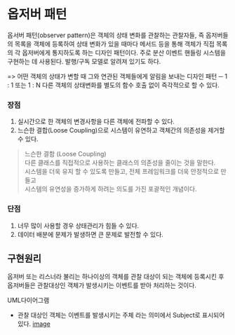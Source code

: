 # 옵저버 패턴
옵서버 패턴(observer pattern)은 객체의 상태 변화를 관찰하는 관찰자들, 즉 옵저버들의 목록을 객체에 등록하여 상태 변화가 있을 때마다 메서드 등을 통해 객체가 직접 목록의 각 옵저버에게 통지하도록 하는 디자인 패턴이다.
주로 분산 이벤트 핸들링 시스템을 구현하는 데 사용된다. 발행/구독 모델로 알려져 있기도 하다.

=> 어떤 객체의 상태가 변할 때 그와 연관된 객체들에게 알림을 보내는 디자인 패턴 ─ 1 : 1 또는 1 : N
	다른 객체의 상태변화를 별도의 함수 호출 없이 즉각적으로 할 수 있다.
### 장점
1. 실시간으로 한 객체의 변경사항을 다른 객체에 전파할 수 있다.
2. 느슨한 결합(Loose Coupling)으로 시스템이 유연하고 객체간의 의존성을 제거할 수 있다.

> 느슨한 결함 (Loose Coupling)  
다른 클래스를 직접적으로 사용하는 클래스의 의존성을 줄이는 것을 말한다.  
시스템을 더욱 유지 할 수 있도록 만들고, 전체 프레임워크를 더욱 안정적으로 만들고  
시스템의 유연성을 증가하게 하려는 의도를 가진 포괄적인 개념이다.

### 단점
1. 너무 많이 사용할 경우 상태관리가 힘들 수 있다.
2. 데이터 배분에 문제가 발생하면 큰 문제로 발전할 수 있다.

##  구현원리
옵저버 또는 리스너라 불리는 하나이상의 객체를 관찰 대상이 되는 객체에 등록시킨 후 옵저버들은 관찰대상인 객체가 발생시키는 이벤트를 받아 처리하는 것이다.  
  
UML다이어그램 
+ 관찰 대상인 객체는 이벤트를 발생시키는 주체 라는 의미에서 Subject로 표시되어 있다.
[image](https://velog.velcdn.com/images/octo__/post/bc9d1d9f-1e13-4c27-a16f-d1e16fb81d24/image.png)
